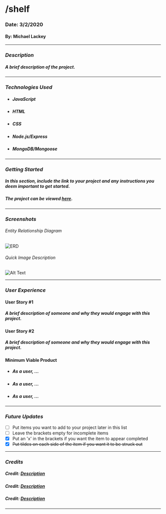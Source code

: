 # **/shelf**

### Date: 3/2/2020

#### By: Michael Lackey
***

### ***Description***

##### A brief description of the project.
***

### ***Technologies Used***

* ##### JavaScript
* ##### HTML
* ##### CSS
* ##### Node.js/Express
* ##### MongoDB/Mongoose
***

### ***Getting Started***

##### In this section, include the link to your project and any instructions you deem important to get started.
##### The project can be viewed [here](url).
***

### ***Screenshots***

###### Entity Relationship Diagram
![ERD]('../public/images/concept/ERD.png')
###### Quick Image Description
![Alt Text](url)
***

### ***User Experience***

#### User Story #1
##### A brief description of someone and why they would engage with this project.
#### User Story #2
##### A brief description of someone and why they would engage with this project.
#### Minimum Viable Product
* ##### As a user, ...
* ##### As a user, ...
* ##### As a user, ...
***

### ***Future Updates***

- [ ] Put items you want to add to your project later in this list
- [ ] Leave the brackets empty for incomplete items
- [x] Put an 'x' in the brackets if you want the item to appear completed
- [x] ~~Put tildes on each side of the item if you want it to be struck out~~
***

### ***Credits***

##### Credit: [Description](url)
  
##### Credit: [Description](url)
  
##### Credit: [Description](url)
***